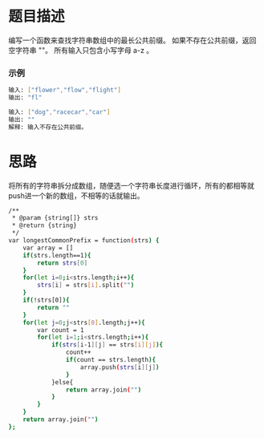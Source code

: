# 题目描述

编写一个函数来查找字符串数组中的最长公共前缀。
如果不存在公共前缀，返回空字符串 ""。
所有输入只包含小写字母 a-z 。

### 示例

```bash
输入: ["flower","flow","flight"]
输出: "fl"

输入: ["dog","racecar","car"]
输出: ""
解释: 输入不存在公共前缀。
```

# 思路
将所有的字符串拆分成数组，随便选一个字符串长度进行循环，所有的都相等就push进一个新的数组，不相等的话就输出。

``` bash
/**
 * @param {string[]} strs
 * @return {string}
 */
var longestCommonPrefix = function(strs) {
    var array = []
    if(strs.length==1){
        return strs[0]
    }
    for(let i=0;i<strs.length;i++){
        strs[i] = strs[i].split("")
    }
    if(!strs[0]){
        return ""
    }
    for(let j=0;j<strs[0].length;j++){
        var count = 1
        for(let i=1;i<strs.length;i++){             
            if(strs[i-1][j] == strs[i][j]){
                count++
                if(count == strs.length){
                    array.push(strs[i][j])
                }
            }else{
                return array.join("")
            }
        }
    }
    return array.join("")  
};
```
